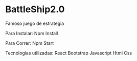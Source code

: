 # BattleShip2.0
Famoso juego de estrategia

Para Instalar:
Npm Install

Para Correr:
Npm Start

Tecnologias utilizadas:
React
Bootstrap
Javascript
Html
Css

